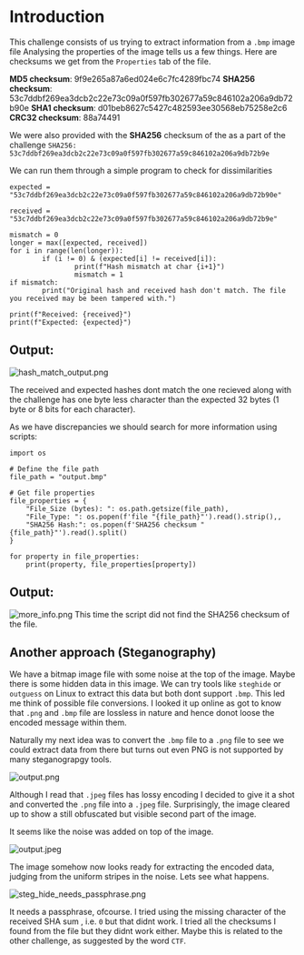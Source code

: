 # Introduction
This challenge consists of us trying to extract information from a ```.bmp``` image file
Analysing the properties of the image tells us a few things. Here are checksums we get from the ```Properties``` tab of the file.

**MD5 checksum**: 9f9e265a87a6ed024e6c7fc4289fbc74
**SHA256 checksum**: 53c7ddbf269ea3dcb2c22e73c09a0f597fb302677a59c846102a206a9db72b90e
**SHA1 checksum**: d01beb8627c5427c482593ee30568eb75258e2c6
**CRC32 checksum**: 88a74491

We were also provided with the **SHA256** checksum of the as a part of the challenge
```SHA256: 53c7ddbf269ea3dcb2c22e73c09a0f597fb302677a59c846102a206a9db72b9e```

We can run them through a simple program to check for dissimilarities
```
expected = "53c7ddbf269ea3dcb2c22e73c09a0f597fb302677a59c846102a206a9db72b90e"

received = "53c7ddbf269ea3dcb2c22e73c09a0f597fb302677a59c846102a206a9db72b9e"

mismatch = 0
longer = max([expected, received])
for i in range(len(longer)):
        if (i != 0) & (expected[i] != received[i]):
                print(f"Hash mismatch at char {i+1}")
                mismatch = 1
if mismatch:
        print("Original hash and received hash don't match. The file you received may be been tampered with.")

print(f"Received: {received}")
print(f"Expected: {expected}")
```

## Output:
![hash_match_output.png](https://github.com/rugbedbugg/GDSC_Steganog-reverseEngg/blob/master/Hidden_Pixels/hash_match_output.png)

The received and expected hashes dont match the one recieved along with the challenge has one byte less character than the expected 32 bytes (1 byte or 8 bits for each character).

As we have discrepancies we should search for more information using scripts:

```
import os

# Define the file path
file_path = "output.bmp"

# Get file properties
file_properties = {
    "File_Size (bytes): ": os.path.getsize(file_path),
    "File_Type: ": os.popen(f'file "{file_path}"').read().strip(),,
	"SHA256 Hash:": os.popen(f'SHA256 checksum "{file_path}"').read().split()
}

for property in file_properties:
	print(property, file_properties[property])
```

## Output:
![more_info.png](https://github.com/rugbedbugg/GDSC_Steganog-reverseEngg/blob/master/Hidden_Pixels/more_info.png)
This time the script did not find the SHA256 checksum of the file.

## Another approach (Steganography)

We have a bitmap image file with some noise at the top of the image. Maybe there is some hidden data in this image. We can try tools like ```steghide``` or ```outguess``` on Linux to extract this data but both dont support ```.bmp```. This led me think of possible file conversions. I looked it up online as got to know that ```.png``` and ```.bmp``` file are lossless in nature and hence donot loose the encoded message within them.

Naturally my next idea was to convert the ```.bmp``` file to a ```.png``` file to see we could extract data from there but turns out even PNG is not supported by many steganograpgy tools. 

![output.png](https://github.com/rugbedbugg/GDSC_Steganog-reverseEngg/blob/master/Hidden_Pixels/output.png)

Although I read that ```.jpeg``` files has lossy encoding I decided to give it a shot and converted the ```.png```  file into a ```.jpeg``` file. Surprisingly, the image cleared up to show a still obfuscated but visible second part of the image.

It seems like the noise was added on top of the image.

![output.jpeg](https://github.com/rugbedbugg/GDSC_Steganog-reverseEngg/blob/master/Hidden_Pixels/output.jpeg)

The image somehow now looks ready for extracting the encoded data, judging from the uniform stripes in the noise. Lets see what happens.

![steg_hide_needs_passphrase.png](https://github.com/rugbedbugg/GDSC_Steganog-reverseEngg/blob/master/Hidden_Pixels/steg_hide_needs_passphrase.png)

It needs a passphrase, ofcourse. I tried using the missing character of the received SHA sum , i.e. ```0``` but that didnt work. I tried all the checksums I found from the file but they didnt work either. Maybe this is related to the other challenge, as suggested by the word ```CTF```. 
